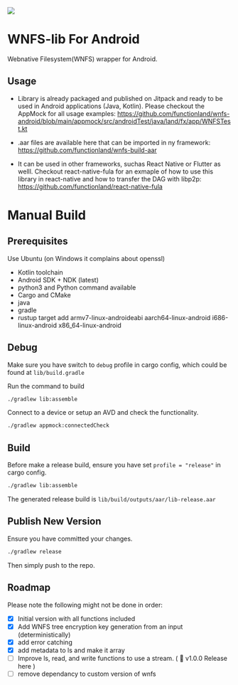 [![](https://jitpack.io/v/functionland/wnfs-build-aar.svg)](https://jitpack.io/#functionland/wnfs-build-aar)


# WNFS-lib For Android

Webnative Filesystem(WNFS) wrapper for Android.

## Usage

- Library is already packaged and published on Jitpack and ready to be used in Android applications (Java, Kotlin). Please checkout the AppMock for all usage examples: https://github.com/functionland/wnfs-android/blob/main/appmock/src/androidTest/java/land/fx/app/WNFSTest.kt

- .aar files are available here that can be imported in ny framework: https://github.com/functionland/wnfs-build-aar

- It can be used in other frameworks, suchas React Native or Flutter as welll. Checkout react-native-fula for an exmaple of how to use this library in react-native and how to transfer the DAG with libp2p: https://github.com/functionland/react-native-fula


# Manual Build

## Prerequisites

Use Ubuntu (on Windows it complains about openssl)

- Kotlin toolchain
- Android SDK + NDK (latest)
- python3 and Python command available
- Cargo and CMake
- java
- gradle
- rustup target add armv7-linux-androideabi aarch64-linux-android i686-linux-android x86_64-linux-android

## Debug

Make sure you have switch to `debug` profile in cargo config, which could be found at `lib/build.gradle` 

Run the command to build

```sh
./gradlew lib:assemble
```

Connect to a device or setup an AVD and check the functionality.

```sh
./gradlew appmock:connectedCheck
```

## Build

Before make a release build, ensure you have set `profile = "release"` in cargo config.

```sh
./gradlew lib:assemble
```

The generated release build is `lib/build/outputs/aar/lib-release.aar`

## Publish New Version

Ensure you have committed your changes.

```sh
./gradlew release
```

Then simply push to the repo.


## Roadmap

Please note the following might not be done in order:

- [x] Initial version with all functions included
- [x] Add WNFS tree encryption key generation from an input (deterministically)
- [x] add error catching
- [x] add metadata to ls and make it array
- [ ] Improve ls, read, and write functions to use a stream. ( :100: v1.0.0 Release here )
- [ ] remove dependancy to custom version of wnfs
